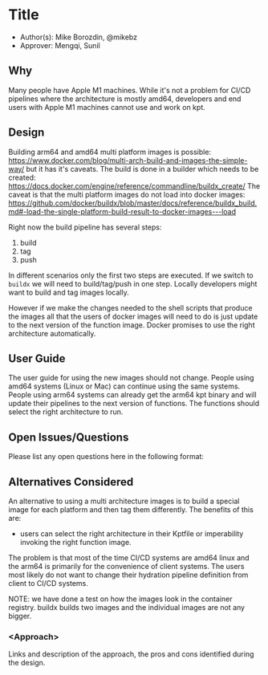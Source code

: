 # Title

* Author(s): Mike Borozdin, @mikebz
* Approver: Mengqi, Sunil

## Why

Many people have Apple M1 machines. While it's not a problem for CI/CD pipelines where
the architecture is mostly amd64, developers and end users with Apple M1 machines cannot
use and work on kpt.

## Design

Building arm64 and amd64 multi platform images is possible:
https://www.docker.com/blog/multi-arch-build-and-images-the-simple-way/
but it has it's caveats.  The build is done in a builder which needs to be 
created:
https://docs.docker.com/engine/reference/commandline/buildx_create/
The caveat is that the multi platform images do not load into docker images:
https://github.com/docker/buildx/blob/master/docs/reference/buildx_build.md#-load-the-single-platform-build-result-to-docker-images---load

Right now the build pipeline has several steps:
1) build
2) tag
3) push

In different scenarios only the first two steps are executed.  If we switch to 
`buildx` we will need to build/tag/push in one step.  Locally developers 
might want to build and tag images locally.

However if we make the changes needed to the shell scripts that produce the
images all that the users of docker images will need to do is just update
to the next version of the function image.  Docker promises to use the right 
architecture automatically.

## User Guide

The user guide for using the new images should not change.  People using
amd64 systems (Linux or Mac) can continue using the same systems.  People using
arm64 systems can already get the arm64 kpt binary and will update their
pipelines to the next version of functions.  The functions should select the 
right architecture to run.

## Open Issues/Questions

Please list any open questions here in the following format:

## Alternatives Considered

An alternative to using a multi architecture images is to build a special image
for each platform and then tag them differently.  The benefits of this are:
- users can select the right architecture in their Kptfile or imperability 
invoking the right function image.

The problem is that most of the time CI/CD systems are amd64 linux and the arm64
is primarily for the convenience of client systems.  The users most likely
do not want to change their hydration pipeline definition from client to CI/CD
systems.

NOTE: we have done a test on how the images look in the container registry.
buildx builds two images and the individual images are not any bigger.

### \<Approach\>

Links and description of the approach, the pros and cons identified during the 
design.
